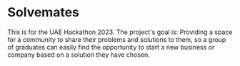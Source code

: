 # Solvemates
This is for the UAE Hackathon 2023.
The project's goal is:
  Providing a space for a community to share their problems and solutions to them, so a group of graduates can
  easily find the opportunity to start a new business or company based on a solution they have chosen.

